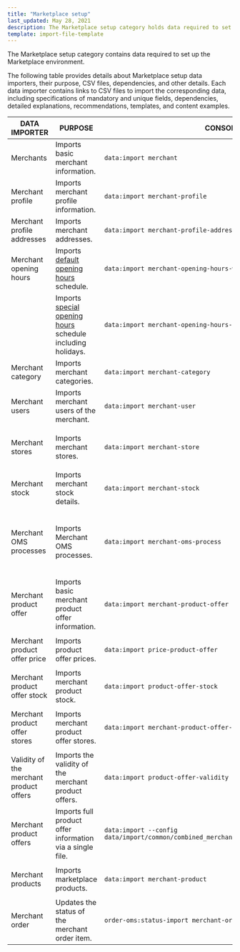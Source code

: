 ```yaml
---
title: "Marketplace setup"
last_updated: May 28, 2021
description: The Marketplace setup category holds data required to set up the Marketplace environment.
template: import-file-template
---
```


The Marketplace setup category contains data required to set up the Marketplace environment.

The following table provides details about Marketplace setup data importers, their purpose, CSV files, dependencies, and other details. Each data importer contains links to CSV files to import the corresponding data, including specifications of mandatory and unique fields, dependencies, detailed explanations, recommendations, templates, and content examples.

| DATA IMPORTER | PURPOSE | CONSOLE COMMAND | FILES | DEPENDENCIES |
|-|-|-|-|-|
| Merchants | Imports basic merchant information. | `data:import merchant` | [merchant.csv](/docs/marketplace/dev/data-import/{{page.version}}/file-details-merchant.csv.html) | [merchant_profile.csv](/docs/marketplace/dev/data-import/{{page.version}}/file-details-merchant-profile.csv.html)  |
| Merchant profile | Imports merchant profile information. | `data:import merchant-profile`  | [merchant_profile.csv](/docs/marketplace/dev/data-import/{{page.version}}/file-details-merchant-profile.csv.html) | [merchant.csv](/docs/marketplace/dev/data-import/{{page.version}}/file-details-merchant.csv.html) |
| Merchant profile addresses | Imports merchant addresses. | `data:import merchant-profile-address` | [merchant_profile_address.csv](/docs/marketplace/dev/data-import/{{page.version}}/file-details-merchant-profile-address.csv.html) | [merchant_profile.csv](/docs/marketplace/dev/data-import/{{page.version}}/file-details-merchant-profile.csv.html) |
| Merchant opening hours | Imports [default opening hours](/docs/marketplace/user/features/{{page.version}}/merchant-opening-hours-feature-overview.html) schedule. | `data:import merchant-opening-hours-weekday-schedule ` | [merchant_open_hours_week_day_schedule.csv](/docs/marketplace/dev/data-import/{{page.version}}/file-details-merchant-open-hours-week-day-schedule.csv.html) | [merchant.csv](/docs/marketplace/dev/data-import/{{page.version}}/file-details-merchant.csv.html) |
|  | Imports [special opening hours](/docs/marketplace/user/features/{{page.version}}/merchant-opening-hours-feature-overview.html) schedule including holidays. | `data:import merchant-opening-hours-date-schedule` | [merchant_open_hours_date_schedule.csv](/docs/marketplace/dev/data-import/{{page.version}}/file-details-merchant-open-hours-date-schedule.csv.html) | [merchant.csv](/docs/marketplace/dev/data-import/{{page.version}}/file-details-merchant.csv.html) |
| Merchant category | Imports merchant categories. | `data:import merchant-category` | [merchant_category.csv](/docs/marketplace/dev/data-import/{{page.version}}/file-details-merchant-category.csv.html) | [merchant.csv](/docs/marketplace/dev/data-import/{{page.version}}/file-details-merchant.csv.html) |
| Merchant users | Imports merchant users of the merchant. | `data:import merchant-user` | [merchant_user.csv](/docs/marketplace/dev/data-import/{{page.version}}/file-details-merchant-user.csv.html) | [merchant.csv](/docs/marketplace/dev/data-import/{{page.version}}/file-details-merchant.csv.html) |
| Merchant stores | Imports merchant stores. | `data:import merchant-store` | [merchant_store.csv](/docs/marketplace/dev/data-import/{{page.version}}/file-details-merchant-store.csv.html) | <ul><li>[merchant.csv](/docs/marketplace/dev/data-import/{{page.version}}/file-details-merchant.csv.html)</li><li>`stores.php` configuration file of Demo Shop</li></ul> |
| Merchant stock | Imports merchant stock details. | `data:import merchant-stock` | [merchant_stock.csv](/docs/marketplace/dev/data-import/{{page.version}}/file-details-merchant-stock.csv.html) | <ul><li>[merchant.csv](/docs/marketplace/dev/data-import/{{page.version}}/file-details-merchant.csv.html)</li><li>[File details: warehouse.csv](/docs/pbc/all/warehouse-management-system/{{site.version}}/import-data/file-details-warehouse.csv.html)</li></ul>  |
| Merchant OMS processes | Imports Merchant OMS processes. | `data:import merchant-oms-process` | [merchant_oms_process.csv](/docs/marketplace/dev/data-import/{{page.version}}/file-details-merchant-oms-process.csv.html) | <ul><li>[merchant.csv](/docs/marketplace/dev/data-import/{{page.version}}/file-details-merchant.csv.html)</li><li>OMS configuration that can be found at:<ul><li>`project/config/Zed/oms project/config/Zed/StateMachine`</li><li>`project/config/Zed/StateMachine`</li></ul></li></ul> |
| Merchant product offer | Imports basic merchant product offer information. | `data:import merchant-product-offer` | [merchant_product_offer.csv](/docs/marketplace/dev/data-import/{{page.version}}/file-details-merchant-product-offer.csv.html) | <ul><li>[merchant.csv](/docs/marketplace/dev/data-import/{{page.version}}/file-details-merchant.csv.html)</li><li>[File details: product_concrete.csv](/docs/scos/dev/data-import/{{page.version}}/data-import-categories/catalog-setup/products/file-details-product-concrete.csv.html)</li></ul>  |
| Merchant product offer price | Imports product offer prices. | `data:import price-product-offer` | [price-product-offer.csv](/docs/marketplace/dev/data-import/{{page.version}}/file-details-price-product-offer.csv.html) | <ul><li>[merchant_product_offer.csv](/docs/marketplace/dev/data-import/{{page.version}}/file-details-merchant-product-offer.csv.html)</li><li>[product_price.csv](/docs/scos/dev/data-import/{{page.version}}/data-import-categories/catalog-setup/pricing/file-details-product-price.csv.html)</li></ul> |
| Merchant product offer stock | Imports merchant product stock. | `data:import product-offer-stock` | [product_offer_stock.csv](/docs/marketplace/dev/data-import/{{page.version}}/file-details-product-offer-stock.csv.html) | <ul><li>[merchant_product_offer.csv](/docs/marketplace/dev/data-import/{{page.version}}/file-details-merchant-product-offer.csv.html)</li><li>[warehouse.csv](/docs/scos/dev/data-import/{{page.version}}/data-import-categories/commerce-setup/file-details-warehouse.csv.html)</li></ul> |
| Merchant product offer stores | Imports merchant product offer stores. | `data:import merchant-product-offer-store` | [merchant_product_offer_store.csv](/docs/marketplace/dev/data-import/{{page.version}}/file-details-merchant-product-offer-store.csv.html) | <ul><li>[merchant_product_offer.csv](/docs/marketplace/dev/data-import/{{page.version}}/file-details-merchant-product-offer.csv.html)</li><li>`stores.php` configuration file of Demo Shop</li></ul> |
| Validity of the merchant product offers | Imports the validity of the merchant   product offers. | `data:import product-offer-validity` | [product_offer_validity.csv](/docs/marketplace/dev/data-import/{{page.version}}/file-details-product-offer-validity.csv.html) | [merchant_product_offer.csv](/docs/marketplace/dev/data-import/{{page.version}}/file-details-merchant-product-offer.csv.html) |
| Merchant product offers | Imports full product offer information via a single file. | `data:import --config data/import/common/combined_merchant_product_offer_import_config_{store}.yml` | [combined_merchant_product_offer.csv](/docs/marketplace/dev/data-import/{{page.version}}/file-details-combined-merchant-product-offer.csv.html) | <ul><li>[merchant.csv](/docs/marketplace/dev/data-import/{{page.version}}/file-details-merchant.csv.html)</li><li>`stores.php` configuration file of Demo Shop</li></ul> |
| Merchant products | Imports marketplace products. | `data:import merchant-product` | [merchant_product.csv](/docs/marketplace/dev/data-import/{{page.version}}/file-details-merchant-product.csv.html) | <ul><li>[merchant.csv](/docs/marketplace/dev/data-import/{{page.version}}/file-details-merchant.csv.html)</li><li>[product_concrete.csv](/docs/scos/dev/data-import/{{page.version}}/data-import-categories/catalog-setup/products/file-details-product-concrete.csv.html)</li></ul> |
| Merchant order  | Updates the status of the merchant order item.  | `order-oms:status-import merchant-order-status` |[merchant-order-status.csv](/docs/marketplace/dev/data-import/{{page.version}}/file-details-merchant-order-status.csv.html)|   |
